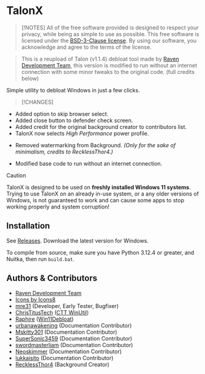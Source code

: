 
# TalonX 

> [!NOTES]
> All of the free software provided is designed to respect your privacy, while being as simple to use as possible. This free software is licensed under the [BSD-3-Clause license](https://github.com/Denveous/Talon-Offline/blob/main/BSD-3-Clause.txt). By using our software, you acknowledge and agree to the terms of the license.

> This is a reupload of Talon (v1.1.4) debloat tool made by [Raven Development Team](https://ravendevteam.org/), this version is modified to run without an internet connection with some minor tweaks to the original code. (full credits below)

Simple utility to debloat Windows in just a few clicks.

> [!CHANGES]

+ Added option to skip browser select.
+ Added close button to defender check screen.
+ Added credit for the original background creator to contributors list.
+ TalonX now selects _High Performance_ power profile.
- Removed watermarking from Background. _(Only for the sake of minimalism, credits to RecklessThor4.)_
* Modified base code to run without an internet connection.

> [!CAUTION]
> TalonX is designed to be used on **freshly installed Windows 11 systems**. Trying to use TalonX on an already in-use system, or a any older versions of Windows, is not guaranteed to work and can cause some apps to stop working properly and system corruption!

## Installation
See [Releases](https://github.com/Denveous/Talon-Offline/releases/tag/Windows). Download the latest version for Windows.

To compile from source, make sure you have Python 3.12.4 or greater, and Nuitka, then run `build.bat`.

## Authors & Contributors

- [Raven Development Team](https://ravendevteam.org/)
- [Icons by Icons8](https://icons8.com/)
- [mre31](https://github.com/mre31) (Developer, Early Tester, Bugfixer)
- [ChrisTitusTech](https://github.com/christitustech) ([CTT WinUtil](https://github.com/christitustech/winutil))
- [Raphire](https://github.com/Raphire) ([Win11Debloat](https://github.com/Raphire/Win11Debloat))
- [urbanawakening](https://github.com/urbanawakening) (Documentation Contributor)
- [Mskitty301](https://github.com/Mskitty301) (Documentation Contributor)
- [SuperSonic3459](https://github.com/SuperSonic3459) (Documentation Contributor)
- [swordmasterliam](https://github.com/swordmasterliam) (Documentation Contributor)
- [Neoskimmer](https://github.com/Neoskimmer) (Documentation Contributor)
- [lukkaisito](https://github.com/lukkaisito) (Documentation Contributor)
- [RecklessThor4](https://www.instagram.com/recklessthor4/) (Background Creator)